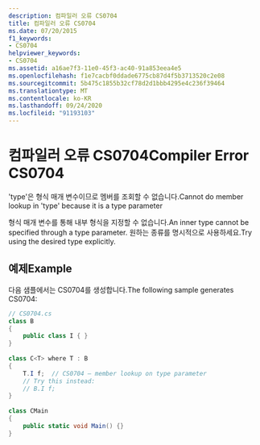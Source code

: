 ```yaml
---
description: 컴파일러 오류 CS0704
title: 컴파일러 오류 CS0704
ms.date: 07/20/2015
f1_keywords:
- CS0704
helpviewer_keywords:
- CS0704
ms.assetid: a16ae7f3-11e0-45f3-ac40-91a853eea4e5
ms.openlocfilehash: f1e7cacbf0ddade6775cb87d4f5b3713520c2e08
ms.sourcegitcommit: 5b475c1855b32cf78d2d1bbb4295e4c236f39464
ms.translationtype: MT
ms.contentlocale: ko-KR
ms.lasthandoff: 09/24/2020
ms.locfileid: "91193103"
---
```

# <a name="compiler-error-cs0704"></a><span data-ttu-id="88693-103">컴파일러 오류 CS0704</span><span class="sxs-lookup"><span data-stu-id="88693-103">Compiler Error CS0704</span></span>

<span data-ttu-id="88693-104">'type'은 형식 매개 변수이므로 멤버를 조회할 수 없습니다.</span><span class="sxs-lookup"><span data-stu-id="88693-104">Cannot do member lookup in 'type' because it is a type parameter</span></span>  
  
 <span data-ttu-id="88693-105">형식 매개 변수를 통해 내부 형식을 지정할 수 없습니다.</span><span class="sxs-lookup"><span data-stu-id="88693-105">An inner type cannot be specified through a type parameter.</span></span> <span data-ttu-id="88693-106">원하는 종류를 명시적으로 사용하세요.</span><span class="sxs-lookup"><span data-stu-id="88693-106">Try using the desired type explicitly.</span></span>  
  
## <a name="example"></a><span data-ttu-id="88693-107">예제</span><span class="sxs-lookup"><span data-stu-id="88693-107">Example</span></span>  

 <span data-ttu-id="88693-108">다음 샘플에서는 CS0704를 생성합니다.</span><span class="sxs-lookup"><span data-stu-id="88693-108">The following sample generates CS0704:</span></span>  
  
```csharp  
// CS0704.cs  
class B  
{  
    public class I { }  
}  
  
class C<T> where T : B  
{  
    T.I f;  // CS0704 – member lookup on type parameter  
    // Try this instead:  
    // B.I f;  
}  
  
class CMain  
{  
    public static void Main() {}  
}  
```
